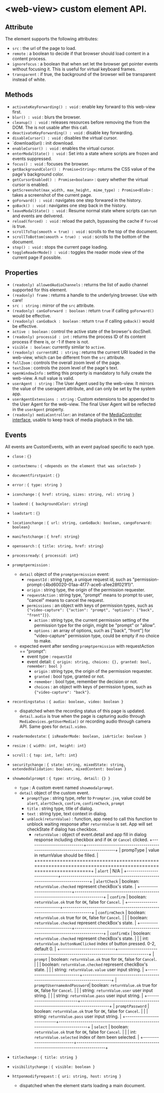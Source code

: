 # \<web-view\> custom element API.

## Attribute

The <web-view> element supports the following attributes:
- `src` : the url of the page to load.
- `remote` : a boolean to decide if that browser should load content in a content process.
- `ignorefocus` : a boolean that when set let the browser get pointer events without focusing it. This is useful for virtual keyboard frames.
- `transparent` : if true, the background of the browser will be transparent instead of white.

## Methods

- `activateKeyForwarding() : void` : enable key forward to this web-view first.
- `blur() : void` : blurs the browser.
- `cleanup() : void` : releases resources before removing the <web-view> from the DOM. The <web-view> is not usable after this call.
- `deactivateKeyForwarding() : void` : disable key forwarding.
- `disableCursor() : void` : disables the virtual cursor.
- `download(uri) : init download.
- `enableCursor() : void` : enables the virtual cursor.
- `enterModalState() : void` : Set into a state where scripts are frozen and events suppressed.
- `focus() : void` : focuses the browser.
- `getBackgroundColor() : Promise<String>`: returns the CSS value of the page's background color.
- `getCursorEnabled() : Promise<boolean>` : query whether the virtual cursor is enabled.
- `getScreenshot(max_width, max_height, mime_type) : Promise<Blob>` : takes a screenshot of the current page.
- `goForward() : void` : navigates one step forwared in the history.
- `goBack() : void` : navigates one step back in the history.
- `leaveModalState() : void` : Resume normal state where scripts can run and events are delivered.
- `reload(forced) : void` : reload the patch, bypassing the cache if `forced` is true.
- `scrollToTop(smooth = true) : void` : scrolls to the top of the document.
- `scrollToBottom(smooth = true) : void` : scrolls to the bottom of the document.
- `stop() : void` : stops the current page loading.
- `toggleReaderMode() : void` : toggles the reader mode view of the current page if possible.

## Properties

- `(readonly) allowedAudioChannels` : returns the list of audio channel supported for this element.
- `(readonly) frame` : returns a handle to the underlying browser. Use with care!
- `src : string` : mirror of the `src` attribute.
- `(readonly) canGoForward : boolean` : return `true` if calling `goForward()` would be effective.
- `(readonly) canGoBack : boolean` : return `true` if calling `goBack()` would be effective.
- `active : boolean` : control the active state of the browser's docShell.
- `(readonly) processid : int` : returns the process ID of its content process if there is, or -1 if there is not.
- `visible : boolean`: currently similar to `active`.
- `(readonly) currentURI : string` : returns the current URI loaded in the web-view, which can be different from the `src` attribute.
- `fullZoom` : controls the overall zoom level of the page.
- `textZoom` : controls the zoom level of the page's text.
- `openWindowInfo` : setting this property is mandatory to fully create the web-view. A null value is valid.
- `userAgent : string` : The User Agent used by the web-view. It mirrors the value of the useragent attribute, and can only be set by the system app.
- `userAgentExtensions : string` : Custom extensions to be appended to the User Agent for the web-view. The final User Agent will be reflected in the `userAgent` property.
- `(readonly) mediaController`: an instance of the [MediaController interface](https://hg.mozilla.org/mozilla-central/file/tip/dom/chrome-webidl/MediaController.webidl), usable to keep track of media playback in the tab.

## Events

All events are CustomEvents, with an event payload specific to each type.

- `close` : `{}`
- `contextmenu` : `{ <depends on the element that was selected> }`
- `documentfirstpaint` : `{}`
- `error` : `{ type: string }`
- `iconchange` : `{ href: string, sizes: string, rel: string }`
- `loadend` : `{ backgroundColor: string}`
- `loadstart` : `{}`
- `locationchange` : `{ url: string, canGoBack: boolean, cangoForward: boolean}`
- `manifestchange` : `{ href: string}`
- `opensearch` : `{ title: string, href: string}`
- `processready`: `{ processid: int}`
- `promptpermission` :
  - `detail` object of the `promptpermission` event:
    - `requestId` : string type, a unique request id, such as "permission-prompt-{4bd60020-01aa-4f77-ace6-a1ee28f021f1}".
    - `origin` : string type, the origin of the permission requester.
    - `requestAction` : string type, "prompt" means to prompt to user, "cancel" means to cancel the request.
    - `permissions` : an object with keys of permission types, such as `{"video-capture": {"action": "prompt", "options": ["back", "front"]}}`.
      - `action` : string type, the current permission setting of the permission type for the origin, might be "prompt" or "allow".
      - `options` : an array of options, such as ["back", "front"] for "video-capture" permission type, could be empty if no choice to make.
  - expected event after sending `promptpermission` with requestAction == "prompt":
    - event type : `requestId`
    - event detail: `{ origin: string, choices: {}, granted: bool, remember: bool }`
      - `origin` : string type, the origin of the permission requester.
      - `granted` : bool type, granted or not.
      - `remember` : bool type, remember the decision or not.
      - `choices` : an object with keys of permission types, such as `{"video-capture": "back"}`.
- `recordingstatus` : `{ audio: boolean, video: boolean }`
  - dispatched when the recording status of this page is updated. `detail.audio` is true when the page is capturing audio through `MediaDevices.getUserMedia()` or recording audio through camera API. Same goes for `detail.video`.
- `readermodestate`: `{ isReaderMode: boolean, isArticle: boolean }`
- `resize` : `{ width: int, height: int}`
- `scroll` : `{ top: int, left: int}`
- `securitychange` : `{ state: string, mixedState: string, extendedValidation: boolean, mixedContent: boolean }`
- `showmodalprompt` : `{ type: string, detail: {} }`
  - `type` : A custom event named `showmodalprompt`.
  - `detail` object of the custom event.
    - `promptType` : string type, refer to `Prompter.jsm`, value could be `alert`, `alertCheck`, `confirm`, `confirmCheck`, `prompt`
    - `title` : string type, title of dialog.
    - `text` : string type, text context in dialog.
    - `unblock(returnValue)` : function, app need to call this function to unblock waiting response after `returnValue` is set.
                               App will set checkState if dialog has checkbox.
      - `returnValue` : object of event.detail and app fill in dialog response including checkbox and if `OK` or `Cancel` clicked.
      +----------------------------+------------------------------------------------------------------------------+
      | prompType                  | value in returnValue should be filled.                                       |
      +============================+==============================================================================+
      | `alert`                    | N/A                                                                          |
      +----------------------------+------------------------------------------------------------------------------+
      | `alertCheck`               | boolean: `returnValue.checked` represent checkBox's state.                   |
      +----------------------------+------------------------------------------------------------------------------+
      | `confirm`                  | boolean: `returnValue.ok` true for `OK`, false for `Cancel`.                 |
      +----------------------------+------------------------------------------------------------------------------+
      | `confirmCheck`             | boolean: `returnValue.ok` true for `OK`, false for `Cancel`.                 |
      |                            | boolean: `returnValue.checked` represent checkBox's state.                   |
      +----------------------------+------------------------------------------------------------------------------+
      | `confirmEx`                | boolean: `returnValue.checked` represent checkBox's state.                   |
      |                            | int: `returnValue.buttonNumClicked` index of button pressed. 0-2, default 0. |
      +----------------------------+------------------------------------------------------------------------------+
      | `prompt`                   | boolean: `returnValue.ok` true for `OK`, false for `Cancel`.                 |
      |                            | boolean: `returnValue.checked` represent checkBox's state.                   |
      |                            | string: `returnValue.value` user input string.                               |
      +----------------------------+------------------------------------------------------------------------------+
      | `promptUsernameAndPassword`| boolean: `returnValue.ok` true for `OK`, false for `Cancel`.                 |
      |                            | string: `returnValue.user` user input string.                                |
      |                            | string: `returnValue.pass` user input string.                                |
      +----------------------------+------------------------------------------------------------------------------+
      | `promptPassword`           | boolean: `returnValue.ok` true for `OK`, false for `Cancel`.                 |
      |                            | string: `returnValue.pass` user input string.                                |
      +----------------------------+------------------------------------------------------------------------------+
      | `select`                   | boolean: `returnValue.ok` true for `OK`, false for `Cancel`.                 |
      |                            | int: `returnValue.selected` index of item been selected.                     |
      +----------------------------+------------------------------------------------------------------------------+

- `titlechange` : `{ title: string }`
- `visibilitychange` : `{ visible: boolean }`
- `httponmodifyrequest` : `{ uri: string, host: string }`
  - dispatched when the <web-view> element starts loading a main document.
